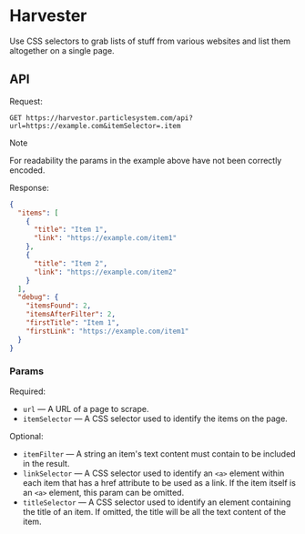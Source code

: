 # Harvester

Use CSS selectors to grab lists of stuff from various websites and list them altogether on a single
page.

## API

Request:

```
GET https://harvestor.particlesystem.com/api?url=https://example.com&itemSelector=.item
```

> [!NOTE]
> For readability the params in the example above have not been correctly encoded.

Response:

```json
{
  "items": [
    {
      "title": "Item 1",
      "link": "https://example.com/item1"
    },
    {
      "title": "Item 2",
      "link": "https://example.com/item2"
    }
  ],
  "debug": {
    "itemsFound": 2,
    "itemsAfterFilter": 2,
    "firstTitle": "Item 1",
    "firstLink": "https://example.com/item1"
  }
}
```

### Params

Required:

- `url` — A URL of a page to scrape.
- `itemSelector` — A CSS selector used to identify the items on the page.

Optional:

- `itemFilter` — A string an item's text content must contain to be included in the result.
- `linkSelector` — A CSS selector used to identify an `<a>` element within each item that has a href
  attribute to be used as a link. If the item itself is an `<a>` element, this param can be omitted.
- `titleSelector` — A CSS selector used to identify an element containing the title of an item. If
  omitted, the title will be all the text content of the item.

